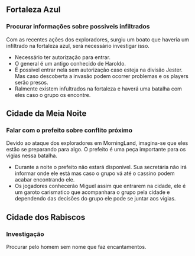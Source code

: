 ## Fortaleza Azul

### Procurar informações sobre possiveis infiltrados

Com as recentes ações dos exploradores, surgiu um boato que haveria um infiltrado na fortaleza azul, será necessário investigar isso.

- Necessário ter autorização para entrar.
- O general é um antigo conhecido de Haroldo.
- É possivel entrar nela sem autorização caso esteja na divisão Jester. Mas caso descoberta a invasão podem ocorrer problemas e os players serão presos.
- Ralmente existem infultrados na fortaleza e haverá uma batalha com eles caso o grupo os encontre.

## Cidade da Meia Noite

### Falar com o prefeito sobre conflito próximo

Devido ao ataque dos exploradores em MorningLand, imagina-se que eles estão se preparando para algo. O prefeito é uma peça importante para os vigias nessa batalha.

- Durante a noite o prefeito não estará disponivel. Sua secretária não irá informar onde ele está mas caso o grupo vá até o cassino podem acabar encontrando ele.
- Os jogadores conhecerão Miguel assim que entrarem na cidade, ele é um garoto carismatico que acompanhara o grupo pela cidade e dependendo das decisões do grupo ele pode se juntar aos vigias.

## Cidade dos Rabiscos

### Investigação

Procurar pelo homem sem nome que faz encantamentos.